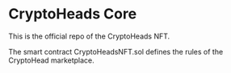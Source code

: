 # CryptoHeads Core

This is the official repo of the CryptoHeads NFT.

The smart contract CryptoHeadsNFT.sol defines the rules of the CryptoHead marketplace.
